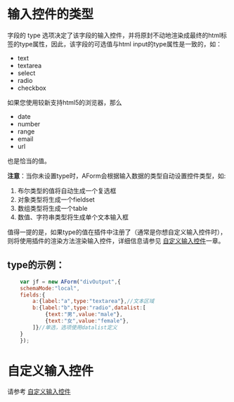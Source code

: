 # 输入控件的类型

字段的 type 选项决定了该字段的输入控件，并将原封不动地渲染成最终的html标签的type属性，因此，该字段的可选值与html input的type属性是一致的，如：

- text
- textarea
- select
- radio
- checkbox

如果您使用较新支持html5的浏览器，那么

- date
- number
- range
- email
- url

也是恰当的值。

**注意**：当你未设置type时，AForm会根据输入数据的类型自动设置控件类型，如:

1. 布尔类型的值将自动生成一个复选框
2. 对象类型将生成一个fieldset
3. 数组类型将生成一个table
4. 数值、字符串类型将生成单个文本输入框


值得一提的是，如果type的值在插件中注册了（通常是你想自定义输入控件时），则将使用插件的渲染方法渲染输入控件，详细信息请参见 [自定义输入控件](../plugin/control.md)一章。

## type的示例：
```javascript
    var jf = new AForm("divOutput",{
    schemaMode:"local",
    fields:{
        a:{label:"a",type:"textarea"},//文本区域
        b:{label:"b",type:"radio",datalist:[
            {text:"男",value:"male"},
            {text:"女",value:"female"},
        ]}//单选，选项使用datalist定义
    }
    });

```
# 自定义输入控件

请参考 [自定义输入控件](../plugin/control.md)


